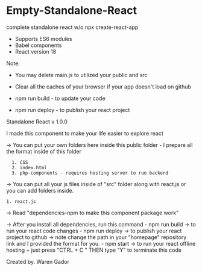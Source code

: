# Empty-Standalone-React

complete standalone react w/o npx create-react-app

- Supports ES6 modules
- Babel components
- React version 18

Note: 
- You may delete main.js to utilized your public and src
- Clear all the caches of your browser if your app doesn't load on github 

- npm run build - to update your code
- npm run deploy - to publish your react project

Standalone React v 1.0.0

I made this component to make your life easier to explore react

-> You can put your own folders here inside this public folder
    - I prepare all the format inside of this folder
    
      1. CSS 
      2. index.html
      3. php-components - requires hosting server to run backend 

-> You can put all your js files inside of "src" folder along with react.js or you can add folders inside.

    1. react.js


-> Read "dependencies-npm to make this component package work" 

-> After you install all dependencies, run this command
    - npm run build -> to run your react code changes
    - npm run deploy -> to publish your react project to github
        -> note change the path in your "homepage" repository link and I provided the format for you.
    - npm start -> to run your react offline hosting + just press "CTRL + C " THEN type "Y" to terminate this code




Created by. Waren Gador 

